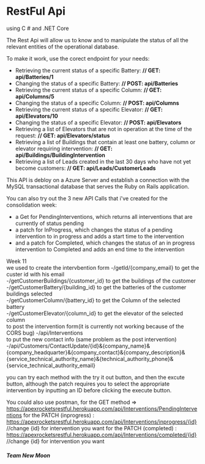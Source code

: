 # RestFul Api
using C # and .NET Core 



The Rest Api will allow us to know and to manipulate the status of all the relevant entities of the operational database.

To make it work, use the corect endpoint for your needs:

- Retrieving the current status of a specific Battery: **// GET: api/Batteries/1**
- Changing the status of a specific Battery: **// POST: api/Batteries**
- Retrieving the current status of a specific Column: **// GET: api/Columns/5**
- Changing the status of a specific Column: **// POST: api/Columns**
- Retrieving the current status of a specific Elevator: **// GET: api/Elevators/10**
- Changing the status of a specific Elevator: **// POST: api/Elevators**
- Retrieving a list of Elevators that are not in operation at the time of the request: **// GET: api/Elevators/status**
- Retrieving a list of Buildings that contain at least one battery, column or elevator requiring intervention: **//  GET: api/Buildings/BuildingIntervention**
- Retrieving a list of Leads created in the last 30 days who have not yet become customers: **// GET: api/Leads/CustomerLeads**

This API is debloy on a Azure Server and establish a connection with the MySQL transactional database that serves the Ruby on Rails application.

You can also try out the 3 new API Calls that i've created for the consolidation week:

- a Get for PendingInterventions, which returns all interventions that are currently of status pending 
- a patch for InProgress, which changes the status of a pending intervention to in progress and adds a start time to the intervention 
- and a patch for Completed, which changes the status of an in progress intervention to Completed and adds an end time to the intervention

Week 11 \
we used to create the intervbention form -/getId/{company_email} to get the custer id with his email\
                                         -/getCustomerBuildings/{customer_id} to get the buildings of the customer\
                                         -/getCustomerBattery/{building_id} to get the batteries of the customer buildings selected\
                                         -/getCustomerColumn/{battery_id} to get the Column of the selected battery\
                                         -/getCustomerElevator/{column_id} to get the elevator of the selected column\
 to post the intervention form(it is currently not working because of the CORS bug) -/api/Interventions\
 to put the new contact info (same problem as the post intervention) -/api/Customers/ContactUpdate/{id}&{company_name}&{company_headquarter}&{company_contact}&{company_description}&{service_technical_authority_name}&{technical_authority_phone}&{service_technical_authority_email}

you can try each method with the try it out button, and then the excute button, although the patch requires you to select the appropriate intervention by inputting an ID before clicking the execute button.

You could also use postman, for the GET method => https://apexrocketsrestful.herokuapp.com/api/Interventions/PendingInterventions for the PATCH (inprogress) : https://apexrocketsrestful.herokuapp.com/api/Interventions/inprogress/{id} //change {id} for intervention you want for the PATCH (completed) : https://apexrocketsrestful.herokuapp.com/api/Interventions/completed/{id} //change {id} for intervention you want

###### ***Team New Moon***
